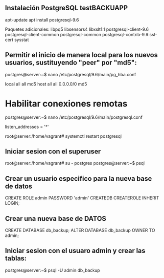 ## Instalación PostgreSQL testBACKUAPP ##

apt-update
apt install postgresql-9.6

Paquetes adicionales: libpq5 libsensors4 libxslt1.1 postgresql-client-9.6 postgresql-client-common postgresql-common
postgresql-contrib-9.6 ssl-cert sysstat


## Permitir el inicio de manera local para los nuevos usuarios, sustituyendo "peer" por "md5":
postgres@server:~$ nano /etc/postgresql/9.6/main/pg_hba.conf

local   all             all                                              md5
host    all             all              0.0.0.0/0                       md5

# Habilitar conexiones remotas
postgres@server:~$ nano /etc/postgresql/9.6/main/postgresql.conf

listen_addresses = '*'

root@server:/home/vagrant# systemctl restart postgresql

## Iniciar sesion con el superuser
root@server:/home/vagrant# su - postgres
postgres@server:~$ psql

## Crear un usuario especifico para la nueva base de datos
CREATE ROLE admin PASSWORD 'admin' CREATEDB CREATEROLE INHERIT LOGIN;

## Crear una nueva base de DATOS
CREATE DATABASE  db_backup;
ALTER DATABASE db_backup OWNER TO admin;

## Iniciar sesion con el usuaro admin y crear las tablas:
postgres@server:~$ psql -U admin db_backup
